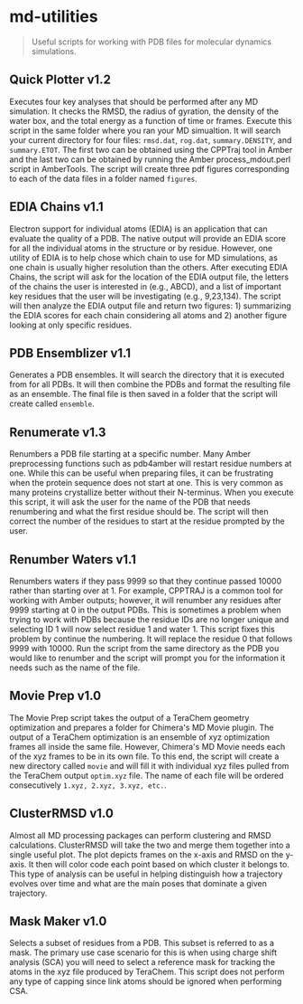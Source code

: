 # md-utilities
>Useful scripts for working with PDB files for molecular dynamics simulations.

## Quick Plotter v1.2
Executes four key analyses that should be performed after any MD simulation. It checks the RMSD, the radius of gyration, the density of the water box, and the total energy as a function of time or frames. Execute this script in the same folder where you ran your MD simualtion. It will search your current directory for four files: ```rmsd.dat```, ```rog.dat```, ```summary.DENSITY```, and ```summary.ETOT```. The first two can be obtained using the CPPTraj tool in Amber and the last two can be obtained by running the Amber process_mdout.perl script in AmberTools. The script will create three pdf figures corresponding to each of the data files in a folder named ```figures```.

## EDIA Chains v1.1
Electron support for individual atoms (EDIA) is an application that can evaluate the quality of a PDB. The native output will provide an EDIA score for all the individual atoms in the structure or by residue. However, one utility of EDIA is to help chose which chain to use for MD simulations, as one chain is usually higher resolution than the others. After executing EDIA Chains, the script will ask for the location of the EDIA output file, the letters of the chains the user is interested in (e.g., ABCD), and a list of important key residues that the user will be investigating (e.g., 9,23,134). The script will then analyze the EDIA output file and return two figures: 1) summarizing the EDIA scores for each chain considering all atoms and 2) another figure looking at only specific residues. 

## PDB Ensemblizer v1.1
Generates a PDB ensembles. It will search the directory that it is executed from for all PDBs. It will then combine the PDBs and format the resulting file as an ensemble. The final file is then saved in a folder that the script will create called ```ensemble```.

## Renumerate v1.3
Renumbers a PDB file starting at a specific number. Many Amber preprocessing functions such as pdb4amber will restart residue numbers at one. While this can be useful when preparing files, it can be frustrating when the protein sequence does not start at one. This is very common as many proteins crystallize better without their N-terminus. When you execute this script, it will ask the user for the name of the PDB that needs renumbering and what the first residue should be. The script will then correct the number of the residues to start at the residue prompted by the user.

## Renumber Waters v1.1
Renumbers waters if they pass 9999 so that they continue passed 10000 rather than starting over at 1. For example, CPPTRAJ is a common tool for working with Amber outputs; however, it will renumber any residues after 9999 starting at 0 in the output PDBs. This is sometimes a problem when trying to work with PDBs because the residue IDs are no longer unique and selecting ID 1 will now select residue 1 and water 1. This script fixes this problem by continue the numbering. It will replace the residue 0 that follows 9999 with 10000. Run the script from the same directory as the PDB you would like to renumber and the script will prompt you for the information it needs such as the name of the file.

## Movie Prep v1.0
The Movie Prep script takes the output of a TeraChem geometry optimization and prepares a folder for Chimera's MD Movie plugin. The output of a TeraChem optimization is an ensemble of xyz optimization frames all inside the same file. However, Chimera's MD Movie needs each of the xyz frames to be in its own file. To this end, the script will create a new directory called ```movie``` and will fill it with individual xyz files pulled from the TeraChem output ```optim.xyz``` file. The name of each file will be ordered consecutively ```1.xyz, 2.xyz, 3.xyz, etc.```.

## ClusterRMSD v1.0
Almost all MD processing packages can perform clustering and RMSD calculations. ClusterRMSD will take the two and merge them together into a single useful plot. The plot depicts frames on the x-axis and RMSD on the y-axis. It then will color code each point based on which cluster it belongs to. This type of analysis can be useful in helping distinguish how a trajectory evolves over time and what are the main poses that dominate a given trajectory.

## Mask Maker v1.0
Selects a subset of residues from a PDB. This subset is referred to as a mask. The primary use case scenario for this is when using charge shift analysis (SCA) you will need to select a reference mask for tracking the atoms in the xyz file produced by TeraChem. This script does not perform any type of capping since link atoms should be ignored when performing CSA.

